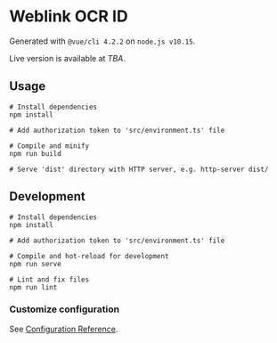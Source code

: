 # Weblink OCR ID

Generated with `@vue/cli 4.2.2` on `node.js v10.15`.

Live version is available at *TBA*.

## Usage

```
# Install dependencies
npm install

# Add authorization token to 'src/environment.ts' file

# Compile and minify
npm run build

# Serve 'dist' directory with HTTP server, e.g. http-server dist/
```

## Development

```
# Install dependencies
npm install

# Add authorization token to 'src/environment.ts' file

# Compile and hot-reload for development
npm run serve

# Lint and fix files
npm run lint
```

### Customize configuration

See [Configuration Reference](https://cli.vuejs.org/config/).